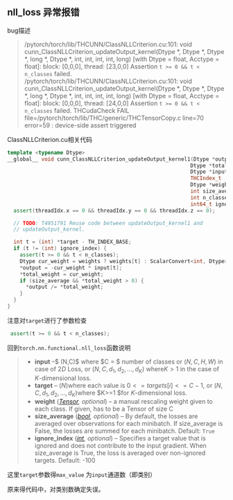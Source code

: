 ## nll_loss 异常报错



bug描述

> /pytorch/torch/lib/THCUNN/ClassNLLCriterion.cu:101: void cunn_ClassNLLCriterion_updateOutput_kernel(Dtype *, Dtype *, Dtype *, long *, Dtype *, int, int, int, int, long) [with Dtype = float, Acctype = float]: block: [0,0,0], thread: [23,0,0] Assertion `t >= 0 && t < n_classes` failed.
> /pytorch/torch/lib/THCUNN/ClassNLLCriterion.cu:101: void cunn_ClassNLLCriterion_updateOutput_kernel(Dtype *, Dtype *, Dtype *, long *, Dtype *, int, int, int, int, long) [with Dtype = float, Acctype = float]: block: [0,0,0], thread: [24,0,0] Assertion `t >= 0 && t < n_classes` failed.
> THCudaCheck FAIL file=/pytorch/torch/lib/THC/generic/THCTensorCopy.c line=70 error=59 : device-side assert triggered

ClassNLLCriterion.cu相关代码

```cpp
template <typename Dtype>
__global__ void cunn_ClassNLLCriterion_updateOutput_kernel1(Dtype *output,
                                                           Dtype *total_weight,
                                                           Dtype *input,
                                                           THCIndex_t  *target,
                                                           Dtype *weights,
                                                           int size_average,
                                                           int n_classes,
                                                           int64_t ignore_index) {
  assert(threadIdx.x == 0 && threadIdx.y == 0 && threadIdx.z == 0);

  // TODO: T4951791 Reuse code between updateOutput_kernel1 and
  // updateOutput_kernel.

  int t = (int) *target - TH_INDEX_BASE;
  if (t != (int) ignore_index) {
    assert(t >= 0 && t < n_classes);
    Dtype cur_weight = weights ? weights[t] : ScalarConvert<int, Dtype>::to(1);
    *output = -cur_weight * input[t];
    *total_weight = cur_weight;
    if (size_average && *total_weight > 0) {
      *output /= *total_weight;
    }
  }
}
```

注意对`target`进行了参数检查

```cpp
 assert(t >= 0 && t < n_classes);
```

回到`torch.nn.functional.nll_loss`函数说明

>- **input** –$ (N,C)$ where $C = $ number of classes or $(N,C,H,W)$ in case of $2D$ Loss, or $(N,C,d_1,d_2,...,d_K)$ where$K>1$ in the case of $K$-dimensional loss.
>- **target** – $(N)$where each value is $0 <= targets[i] <= C-1$, or $(N,C,d_1,d_2,...,d_K)$where $K>=1 $for $K$-dimensional loss.
>- **weight** ([*Tensor*](http://pytorch.org/docs/stable/tensors.html#torch.Tensor)*,* *optional*) – a manual rescaling weight given to each class. If given, has to be a Tensor of size C
>- **size_average** ([*bool*](https://docs.python.org/2/library/functions.html#bool)*,* *optional*) – By default, the losses are averaged over observations for each minibatch. If size_average is False, the losses are summed for each minibatch. Default: `True`
>- **ignore_index** ([*int*](https://docs.python.org/2/library/functions.html#int)*,* *optional*) – Specifies a target value that is ignored and does not contribute to the input gradient. When size_average is True, the loss is averaged over non-ignored targets. Default: -100

这里`target`参数得`max_value` 为`input`通道数（即类别）

原来得代码中，对类别数确定失误。